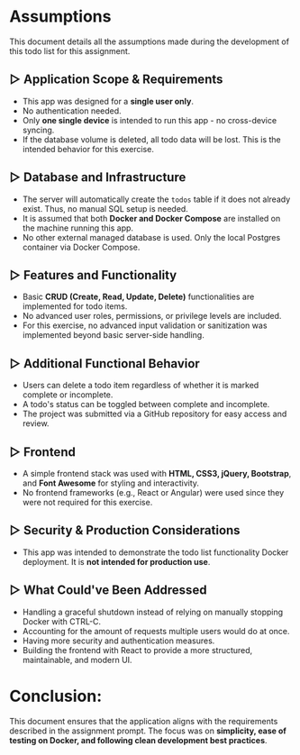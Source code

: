 # Assumptions 

This document details all the assumptions made during the development of this todo list for this assignment. 

## ▷ Application Scope & Requirements
- This app was designed for a  **single user only**. 
- No authentication needed. 
- Only **one single device** is intended to run this app - no cross-device syncing. 
- If the database volume is deleted, all todo data will be lost. This is the intended behavior for this exercise. 

## ▷ Database and Infrastructure
- The server will automatically create the `todos` table if it does not already exist. Thus, no manual SQL setup is needed. 
- It is assumed that both **Docker and Docker Compose** are installed on the machine running this app. 
- No other external managed database is used. Only the local Postgres container via Docker Compose.

## ▷ Features and Functionality
- Basic **CRUD (Create, Read, Update, Delete)** functionalities are implemented for todo items.
- No advanced user roles, permissions, or privilege levels are included.
- For this exercise, no advanced input validation or sanitization was implemented beyond basic server-side handling.

## ▷ Additional Functional Behavior
- Users can delete a todo item regardless of whether it is marked complete or incomplete. 
- A todo's status can be toggled between complete and incomplete. 
- The project was submitted via a GitHub repository for easy access and review.

## ▷ Frontend
- A simple frontend stack was used with **HTML, CSS3, jQuery, Bootstrap**, and **Font Awesome** for styling and interactivity. 
- No frontend frameworks (e.g., React or Angular) were used since they were not required for this exercise. 

## ▷ Security & Production Considerations 
- This app was intended to demonstrate the todo list functionality Docker deployment. It is **not intended for production use**. 

## ▷ What Could've Been Addressed 
- Handling a graceful shutdown instead of relying on manually stopping Docker with CTRL-C.
- Accounting for the amount of requests multiple users would do at once. 
- Having more security and authentication measures. 
- Building the frontend with React to provide a more structured, maintainable, and modern UI. 

# Conclusion: 

This document ensures that the application aligns with the requirements described in the assignment prompt. The focus was on **simplicity, ease of testing on Docker, and following clean development best practices**.